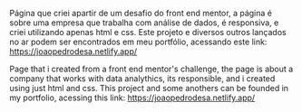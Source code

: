 Página que criei apartir de um desafio do front end mentor, a página é sobre uma empresa que trabalha com análise de dados, é responsiva, e criei utilizando apenas html e css.
Este projeto e diversos outros lançados no ar podem ser encontrados em meu portfólio, acessando este link: https://joaopedrodesa.netlify.app/

Page that i created from a front end mentor's challenge, the page is about a company that works with data analythics, its responsible, and i created using just html and css.
This project and some anothers can be founded in my portfolio, acessing this link: https://joaopedrodesa.netlify.app/
